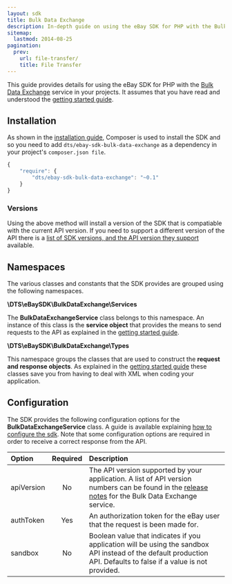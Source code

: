 ```yaml
---
layout: sdk
title: Bulk Data Exchange
description: In-depth guide on using the eBay SDK for PHP with the Bulk Data Exchange service.
sitemap:
  lastmod: 2014-08-25
pagination:
  prev:
    url: file-transfer/
    title: File Transfer
---
```

This guide provides details for using the eBay SDK for PHP with the [Bulk Data Exchange](https://developer.ebay.com/DevZone/large-merchant-services/Concepts/LMS_APIGuide.html#bdxservice) service in your projects. It assumes that you have read and understood the [getting started guide](/sdk/guides/getting-started/).

## Installation

As shown in the [installation guide](/sdk/guides/installation/), Composer is used to install the SDK and so you need to add `dts/ebay-sdk-bulk-data-exchange` as a dependency in your project's `composer.json file`.

```javascript
{
    "require": {
        "dts/ebay-sdk-bulk-data-exchange": "~0.1"
    }
}
```

### Versions

Using the above method will install a version of the SDK that is compatiable with the current API version. If you need to support a different version of the API there is a [list of SDK versions, and the API version they support](/sdk/guides/versions/#exchange) available.

## Namespaces

The various classes and constants that the SDK provides are grouped using the following namespaces.

**\DTS\eBaySDK\BulkDataExchange\Services**

The **BulkDataExchangeService** class belongs to this namespace. An instance of this class is the **service object** that provides the means to send requests to the API as explained in the [getting started guide](/sdk/guides/getting-started/#service-object).

**\DTS\eBaySDK\BulkDataExchange\Types**

This namespace groups the classes that are used to construct the **request and response objects**. As explained in the [getting started guide](/sdk/guides/getting-started/#request-object) these classes save you from having to deal with XML when coding your application.

## Configuration

The SDK provides the following configuration options for the **BulkDataExchangeService** class. A guide is available explaining [how to configure the sdk](/sdk/guides/configuring/). Note that some configuration options are required in order to receive a correct response from the API.

| Option     | Required | Description |
|:-----------|:--------:|:------------|
| apiVersion | No       | The API version supported by your application. A list of API version numbers can be found in the [release notes](https://developer.ebay.com/DevZone/bulk-data-exchange/ReleaseNotes.html) for the Bulk Data Exchange service. |
| authToken  | Yes      | An authorization token for the eBay user that the request is been made for. |
| sandbox    | No       | Boolean value that indicates if you application will be using the sandbox API instead of the default production API. Defaults to false if a value is not provided. |
